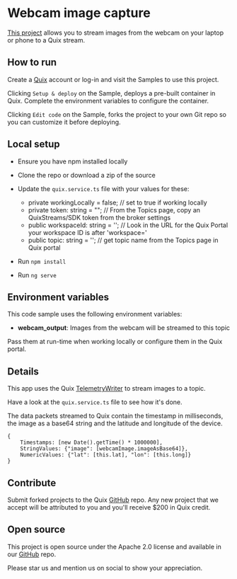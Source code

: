 # Webcam image capture

[This project](https://github.com/quixio/quix-samples/tree/main/applications/image-processing/webcam-input) allows you to stream images from the webcam on your laptop or phone to a Quix stream.

## How to run

Create a [Quix](https://portal.platform.quix.ai/self-sign-up?xlink=github) account or log-in and visit the Samples to use this project.

Clicking `Setup & deploy` on the Sample, deploys a pre-built container in Quix. Complete the environment variables to configure the container.

Clicking `Edit code` on the Sample, forks the project to your own Git repo so you can customize it before deploying.

## Local setup

 - Ensure you have npm installed locally

 - Clone the repo or download a zip of the source

 - Update the `quix.service.ts` file with your values for these:

   - private workingLocally = false; // set to true if working locally
   - private token: string = ""; // From the Topics page, copy an QuixStreams/SDK token from the broker settings
   - public workspaceId: string = ''; // Look in the URL for the Quix Portal your workspace ID is after 'workspace='
   - public topic: string = ''; // get topic name from the Topics page in Quix portal

 - Run `npm install`
 - Run `ng serve`

## Environment variables

This code sample uses the following environment variables:

- **webcam_output**: Images from the webcam will be streamed to this topic

Pass them at run-time when working locally or configure them in the Quix portal.

## Details

This app uses the Quix [TelemetryWriter](https://docs.quix.io/apis/streaming-writer-api/intro.html) to stream images to a topic.

Have a look at the `quix.service.ts` file to see how it's done.

The data packets streamed to Quix contain the timestamp in milliseconds, the image as a base64 string and the latitude and longitude of the device.

```
{
    Timestamps: [new Date().getTime() * 1000000],
    StringValues: {"image": [webcamImage.imageAsBase64]},
    NumericValues: {"lat": [this.lat], "lon": [this.long]}
}
```

## Contribute

Submit forked projects to the Quix [GitHub](https://github.com/quixio/quix-samples) repo. Any new project that we accept will be attributed to you and you'll receive $200 in Quix credit.

## Open source

This project is open source under the Apache 2.0 license and available in our [GitHub](https://github.com/quixio/quix-samples) repo.

Please star us and mention us on social to show your appreciation.

